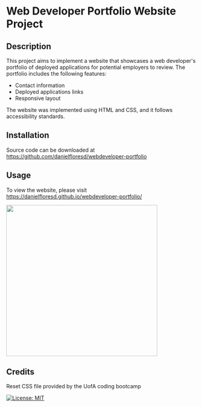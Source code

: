 # Web Developer Portfolio Website Project

## Description

This project aims to implement a website that showcases a web developer's portfolio of deployed applications for potential employers to review. The portfolio includes the following features:

* Contact information
* Deployed applications links
* Responsive layout

The website was implemented using HTML and CSS, and it follows accessibility standards.

## Installation
Source code can be downloaded at https://github.com/danielfloresd/webdeveloper-portfolio

## Usage
To view the website, please visit https://danielfloresd.github.io/webdeveloper-portfolio/

<img src="./assets/images/website.PNG" width="400" />

## Credits

Reset CSS file provided by the UofA coding bootcamp

[![License: MIT](https://img.shields.io/badge/License-MIT-yellow.svg)](https://opensource.org/licenses/MIT)


<!-- User Story
AS AN employer
I WANT to view a potential employee's deployed portfolio of work samples
SO THAT I can review samples of their work and assess whether they're a good candidate for an open position

Acceptance Criteria
Here are the critical requirements necessary to develop a portfolio that satisfies a typical hiring manager's needs:

GIVEN I need to sample a potential employee's previous work
WHEN I load their portfolio
THEN I am presented with the developer's name, a recent photo or avatar, and links to sections about them, their work, and how to contact them
WHEN I click one of the links in the navigation
THEN the UI scrolls to the corresponding section
WHEN I click on the link to the section about their work
THEN the UI scrolls to a section with titled images of the developer's applications
WHEN I am presented with the developer's first application
THEN that application's image should be larger in size than the others
WHEN I click on the images of the applications
THEN I am taken to that deployed application
WHEN I resize the page or view the site on various screens and devices
THEN I am presented with a responsive layout that adapts to my viewport -->
